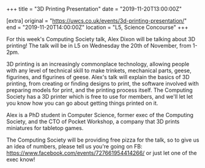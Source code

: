+++
title = "3D Printing Presentation"
date = "2019-11-20T13:00:00Z"

[extra]
original = "https://uwcs.co.uk/events/3d-printing-presentation/"    
end = "2019-11-20T14:00:00Z"
location = "L5, Science Concourse"
+++

For this week's Computing Society talk, Alex Dixon will be talking about 3D printing\! The talk will be in L5 on Wednesday the 20th of November, from 1-2pm.

3D printing is an increasingly commonplace technology, allowing people with any level of technical skill to make trinkets, mechanical parts, geese, figurines, and figurines of geese. Alex's talk will explain the basics of 3D printing, from creating or finding designs to print, the software involved with preparing models for print, and the printing process itself. The Computing Society has a 3D printer which is free to use for members, and we'll let let you know how you can go about getting things printed on it.

Alex is a PhD student in Computer Science, former exec of the Computing Society, and the CTO of Pocket Workshop, a company that 3D prints miniatures for tabletop games.

The Computing Society will be providing free pizza for the talk, so to give us an idea of numbers, please tell us you're going on FB: https://www.facebook.com/events/727661954414266/ or just let one of the exec know\!

